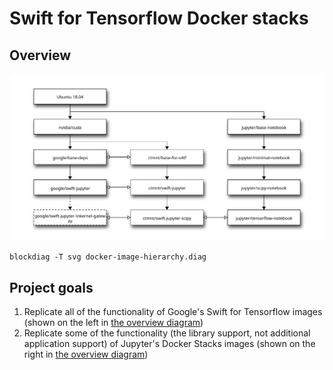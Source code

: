 # Swift for Tensorflow Docker stacks

## Overview

![Swift for Tensorflow Docker image stack hierarchy](docker-image-hierarchy.svg)

`blockdiag -T svg docker-image-hierarchy.diag`

## Project goals

1. Replicate all of the functionality of Google's Swift for Tensorflow images (shown on the left in [the overview diagram](#project-goals))
1. Replicate some of the functionality (the library support, not additional application support) of Jupyter's Docker Stacks images (shown on the right in [the overview diagram](#project-goals))
